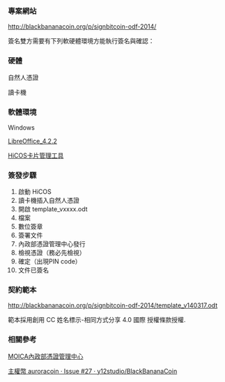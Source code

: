 ### 專案網站

http://blackbananacoin.org/p/signbitcoin-odf-2014/

簽名雙方需要有下列軟硬體環境方能執行簽名與確認：

### 硬體

自然人憑證

讀卡機

### 軟體環境

Windows

[LibreOffice_4.2.2](http://download.documentfoundation.org/libreoffice/stable/4.2.2/win/x86/LibreOffice_4.2.2_Win_x86.msi)

[HiCOS卡片管理工具](http://moica.nat.gov.tw/download_1.html)

### 簽發步驟

1. 啟動 HiCOS
2. 讀卡機插入自然人憑證
3. 開啟 template_vxxxx.odt 
4. 檔案
5. 數位簽章
6. 簽署文件
7. 內政部憑證管理中心發行
8. 檢視憑證（務必先檢視）
9. 確定（出現PIN code）
10. 文件已簽名

### 契約範本

http://blackbananacoin.org/p/signbitcoin-odf-2014/template_v140317.odt

範本採用創用 CC 姓名標示-相同方式分享 4.0 國際 授權條款授權.

### 相關參考

[MOICA內政部憑證管理中心](http://moica.nat.gov.tw/)

[主權幣 auroracoin · Issue #27 · y12studio/BlackBananaCoin](https://github.com/y12studio/BlackBananaCoin/issues/27)
